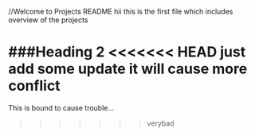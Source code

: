 //Welcome to Projects README
hii this is the first file which includes overview of the projects

###Heading 2
<<<<<<< HEAD
just add some update
it will cause more conflict
=======
This is bound to cause trouble...
>>>>>>> verybad
